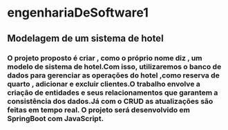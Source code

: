 # engenhariaDeSoftware1
## Modelagem de um sistema de hotel 
### O projeto proposto é criar , como o próprio nome diz , um modelo de sistema de hotel.Com isso, utilizaremos o banco de dados para gerenciar as operações do hotel ,como reserva de quarto , adicionar e excluir clientes.O trabalho envolve a criação de entidades e seus relacionamentos que garantem a consistência dos dados.Já com o CRUD as atualizações são feitas em tempo real. O projeto será desenvolvido em SpringBoot com JavaScript.
